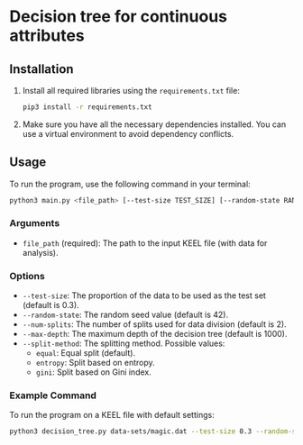 # Decision tree for continuous attributes

## Installation

1. Install all required libraries using the `requirements.txt` file:

    ```bash
    pip3 install -r requirements.txt
    ```

2. Make sure you have all the necessary dependencies installed. You can use a virtual environment to avoid dependency conflicts.

## Usage

To run the program, use the following command in your terminal:

```bash
python3 main.py <file_path> [--test-size TEST_SIZE] [--random-state RANDOM_STATE] [--num-splits NUM_SPLITS] [--max-depth MAX_DEPTH] [--split-method SPLIT_METHOD]
```

### Arguments

* `file_path` (required): The path to the input KEEL file (with data for analysis).

### Options

* `--test-size`: The proportion of the data to be used as the test set (default is 0.3).
* `--random-state`: The random seed value (default is 42).
* `--num-splits`: The number of splits used for data division (default is 2).
* `--max-depth`: The maximum depth of the decision tree (default is 1000).
* `--split-method`: The splitting method. Possible values:
    * `equal`: Equal split (default).
    * `entropy`: Split based on entropy.
    * `gini`: Split based on Gini index.

### Example Command

To run the program on a KEEL file with default settings:

```bash
python3 decision_tree.py data-sets/magic.dat --test-size 0.3 --random-state 42 --num-splits 3 --max-depth 4
```
